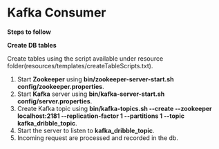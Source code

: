 # Kafka Consumer
  
  **Steps to follow**
  
  **Create DB tables**
  
  Create tables using the script available under resource folder(resources/templates/createTableScripts.txt).
  
1. Start **Zookeeper** using **bin/zookeeper-server-start.sh config/zookeeper.properties**.
2. Start **Kafka** server using **bin/kafka-server-start.sh config/server.properties**.
3. Create Kafka topic using **bin/kafka-topics.sh --create --zookeeper localhost:2181 --replication-factor 1 --partitions 1 --topic            kafka_dribble_topic**.
4. Start the server to listen to **kafka_dribble_topic**.
5. Incoming request are processed and recorded in the db.

